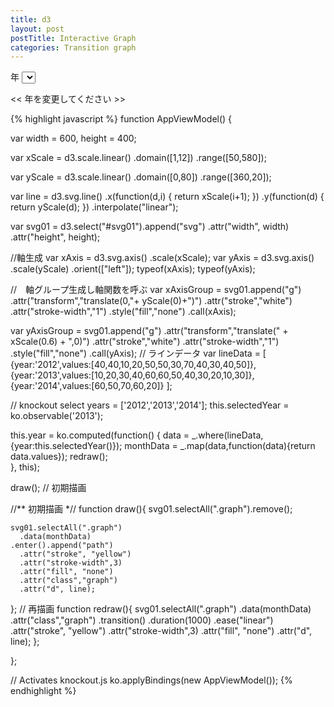 ```yaml
---
title: d3
layout: post
postTitle: Interactive Graph
categories: Transition graph
---
```


<div id="svg01"></div>

<span class="label">年</span>
   <select data-bind="options: years,
                      value: selectedYear,
                      valueAllowUnset: true"></select>

</div>

<< 年を変更してください >>

{% highlight javascript %}
function AppViewModel() {

  var width = 600,
     height = 400;

  var xScale = d3.scale.linear()
                       .domain([1,12])
                       .range([50,580]);
  
  var yScale = d3.scale.linear()
                       .domain([0,80])
                       .range([360,20]);                       

  var line = d3.svg.line()
      .x(function(d,i) { return xScale(i+1); })
      .y(function(d) { return yScale(d); })
      .interpolate("linear");

  var svg01 = d3.select("#svg01").append("svg")
        .attr("width", width)
        .attr("height", height);

  //軸生成
  var xAxis = d3.svg.axis()
                   .scale(xScale);
  var yAxis = d3.svg.axis()
                   .scale(yScale)
                   .orient(["left"]);
  typeof(xAxis);
  typeof(yAxis);

  //　軸グループ生成し軸関数を呼ぶ
  var xAxisGroup = svg01.append("g")
          .attr("transform","translate(0,"+ yScale(0)+")")
          .attr("stroke","white")
          .attr("stroke-width","1")
          .style("fill","none")
          .call(xAxis);

  var yAxisGroup = svg01.append("g")
            .attr("transform","translate(" + xScale(0.6) + ",0)")
            .attr("stroke","white")
            .attr("stroke-width","1")
            .style("fill","none")
            .call(yAxis);
  // ラインデータ
  var lineData = [
    {year:'2012',values:[40,40,10,20,50,50,30,70,40,30,40,50]},
    {year:'2013',values:[10,20,30,40,60,60,50,40,30,20,10,30]},
    {year:'2014',values:[60,50,70,60,20]}
  ];

  // knockout select 
  years = ['2012','2013','2014'];
  this.selectedYear = ko.observable('2013');

  this.year = ko.computed(function() {
    data = _.where(lineData,{year:this.selectedYear()});
    monthData = _.map(data,function(data){return data.values});
    redraw();    
  }, this);

  draw(); // 初期描画
  
  //** 初期描画 *//
  function draw(){
    svg01.selectAll(".graph").remove();

    svg01.selectAll(".graph")
      .data(monthData)
    .enter().append("path")
      .attr("stroke", "yellow")
      .attr("stroke-width",3)
      .attr("fill", "none")
      .attr("class","graph")
      .attr("d", line);
  };
  // 再描画
  function redraw(){
    svg01.selectAll(".graph")
      .data(monthData)
      .attr("class","graph")
      .transition()
      .duration(1000)
      .ease("linear")
      .attr("stroke", "yellow")
      .attr("stroke-width",3)
      .attr("fill", "none")
      .attr("d", line);
  };
  
};

// Activates knockout.js
ko.applyBindings(new AppViewModel());
{% endhighlight %}

<script src="http://d3js.org/d3.v3.min.js"></script>
<script src="{{site.url}}/js/knockout-3.1.0.js" charset="utf-8"></script>
<script src="{{site.url}}/js/underscore.js" charset="utf-8"></script>

<script type="text/javascript">
/**
  ApplicationViewModel
**/
function AppViewModel() {

  var width = 600,
     height = 400;

  var xScale = d3.scale.linear()
                       .domain([1,12])
                       .range([50,580]);
  
  var yScale = d3.scale.linear()
                       .domain([0,80])
                       .range([360,20]);                       

  var line = d3.svg.line()
      .x(function(d,i) { return xScale(i+1); })
      .y(function(d) { return yScale(d); })
      .interpolate("linear");

  var svg01 = d3.select("#svg01").append("svg")
        .attr("width", width)
        .attr("height", height);

  //軸生成
  var xAxis = d3.svg.axis()
                   .scale(xScale);
  var yAxis = d3.svg.axis()
                   .scale(yScale)
                   .orient(["left"]);
  typeof(xAxis);
  typeof(yAxis);

  //　軸グループ生成し軸関数を呼ぶ
  var xAxisGroup = svg01.append("g")
          .attr("transform","translate(0,"+ yScale(0)+")")
          .attr("stroke","white")
          .attr("stroke-width","1")
          .style("fill","none")
          .call(xAxis);

  var yAxisGroup = svg01.append("g")
            .attr("transform","translate(" + xScale(0.6) + ",0)")
            .attr("stroke","white")
            .attr("stroke-width","1")
            .style("fill","none")
            .call(yAxis);
  // ラインデータ
  var lineData = [
    {year:'2012',values:[40,40,10,20,50,50,30,70,40,30,40,50]},
    {year:'2013',values:[10,20,30,40,60,60,50,40,30,20,10,30]},
    {year:'2014',values:[60,50,70,60,20]}
  ];

  // knockout select 
  years = ['2012','2013','2014'];
  this.selectedYear = ko.observable('2013');

  this.year = ko.computed(function() {
    data = _.where(lineData,{year:this.selectedYear()});
    monthData = _.map(data,function(data){return data.values});
    redraw();    
  }, this);

  draw(); // 初期描画
  
  //** 初期描画 *//
  function draw(){
    svg01.selectAll(".graph").remove();

    svg01.selectAll(".graph")
      .data(monthData)
    .enter().append("path")
      .attr("stroke", "yellow")
      .attr("stroke-width",3)
      .attr("fill", "none")
      .attr("class","graph")
      .attr("d", line);
  };
  // 再描画
  function redraw(){
    svg01.selectAll(".graph")
      .data(monthData)
      .attr("class","graph")
      .transition()
      .duration(1000)
      .ease("linear")
      .attr("stroke", "yellow")
      .attr("stroke-width",3)
      .attr("fill", "none")
      .attr("d", line);
  };
  
};

// Activates knockout.js
ko.applyBindings(new AppViewModel());

</script>

